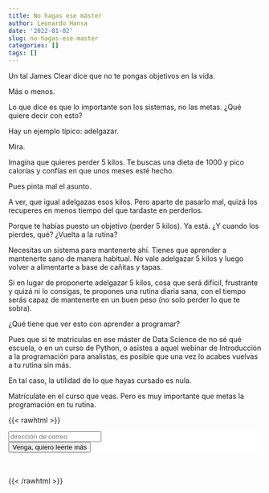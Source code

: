 ```yaml
---
title: No hagas ese máster
author: Leonardo Hansa
date: '2022-01-02'
slug: no-hagas-ese-master
categories: []
tags: []
---
```


Un tal James Clear dice que no te pongas objetivos en la vida.

Más o menos.

Lo que dice es que lo importante son los sistemas, no las metas. ¿Qué quiere decir con esto?

Hay un ejemplo típico: adelgazar.

Mira.

Imagina que quieres perder 5 kilos. Te buscas una dieta de 1000 y pico calorías y confías en que unos meses esté hecho.

Pues pinta mal el asunto.

A ver, que igual adelgazas esos kilos. Pero aparte de pasarlo mal, quizá los recuperes en menos tiempo del que tardaste en perderlos.

Porque te habías puesto un objetivo (perder 5 kilos). Ya está. ¿Y cuando los pierdes, qué? ¿Vuelta a la rutina?

Necesitas un sistema para mantenerte ahí. Tienes que aprender a mantenerte sano de manera habitual. No vale adelgazar 5 kilos y luego volver a alimentarte a base de cañitas y tapas.

Si en lugar de proponerte adelgazar 5 kilos, cosa que será difícil, frustrante y quizá ni lo consigas, te propones una rutina diaria sana, con el tiempo serás capaz de mantenerte en un buen peso (no solo perder lo que te sobra).

¿Qué tiene que ver esto con aprender a programar?

Pues que si te matriculas en ese máster de Data Science de no sé qué escuela, o en un curso de Python, o asistes a aquel webinar de Introducción a la programación para analistas, es posible que una vez lo acabes vuelvas a tu rutina sin más.

En tal caso, la utilidad de lo que hayas cursado es nula.

Matrículate en el curso que veas. Pero es muy importante que metas la programación en tu rutina.


{{< rawhtml >}}
<!-- Begin Mailchimp Signup Form -->
<link href="//cdn-images.mailchimp.com/embedcode/horizontal-slim-10_7_dtp.css" rel="stylesheet" type="text/css">
<style type="text/css">
	#mc_embed_signup{background:#fff; clear:left; font:14px Helvetica,Arial,sans-serif; width:100%;}
</style>
<div id="mc_embed_signup">
<form action="https://gmail.us20.list-manage.com/subscribe/post?u=de9d714d023c472c9981ba7c0&amp;id=f857732e7c" method="post" id="mc-embedded-subscribe-form" name="mc-embedded-subscribe-form" class="validate" target="_blank" novalidate>
<div id="mc_embed_signup_scroll">
<input type="email" value="" name="EMAIL" class="email" id="mce-EMAIL" placeholder="dirección de correo" required>
    <!-- real people should not fill this in and expect good things - do not remove this or risk form bot signups-->
    <div style="position: absolute; left: -5000px;" aria-hidden="true"><input type="text" name="b_de9d714d023c472c9981ba7c0_f857732e7c" tabindex="-1" value=""></div>
        <div class="clear foot">
           <input type="submit" value="Venga, quiero leerte más" name="subscribe" id="mc-embedded-subscribe" class="button">
        </div>
	    </div>
</form>
</div>
</br>
</br>
{{< /rawhtml >}}


